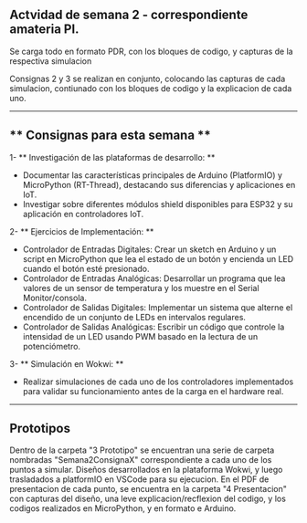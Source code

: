 ## Actvidad de semana 2 - correspondiente amateria PI.

Se carga todo en formato PDR, con los bloques de codigo, y capturas de la respectiva simulacion

Consignas 2 y 3 se realizan en conjunto, colocando las capturas de cada simulacion, contiunado con los bloques de codigo y la explicacion de cada uno.

-----------------------------------------------

## ** Consignas para esta semana **

1- ** Investigación de las plataformas de desarrollo: **
* Documentar las características principales de Arduino
(PlatformIO) y MicroPython (RT-Thread), destacando sus
diferencias y aplicaciones en IoT.
* Investigar sobre diferentes módulos shield disponibles para
ESP32 y su aplicación en controladores IoT.

2- ** Ejercicios de Implementación: **
* Controlador de Entradas Digitales: Crear un sketch en
Arduino y un script en MicroPython que lea el estado de un
botón y encienda un LED cuando el botón esté presionado.
* Controlador de Entradas Analógicas: Desarrollar un
programa que lea valores de un sensor de temperatura y los
muestre en el Serial Monitor/consola.
* Controlador de Salidas Digitales: Implementar un sistema
que alterne el encendido de un conjunto de LEDs en
intervalos regulares.
* Controlador de Salidas Analógicas: Escribir un código
que controle la intensidad de un LED usando PWM basado
en la lectura de un potenciómetro.

3- ** Simulación en Wokwi: **
* Realizar simulaciones de cada uno de los controladores
implementados para validar su funcionamiento antes de la
carga en el hardware real.

-----------------------------------------------

## Prototipos
Dentro de la carpeta "3 Prototipo" se encuentran una serie de carpeta nombradas "Semana2ConsignaX" correspondiente a cada uno de los puntos a simular. Diseños desarrollados en la plataforma Wokwi, y luego trasladados a platformIO en VSCode para su ejecucion. 
En el PDF de presentacion de cada punto, se encuentra en la carpeta "4 Presentacion" con capturas del diseño, una leve explicacion/recflexion del codigo, y los codigos realizados en MicroPython, y en formato e Arduino.